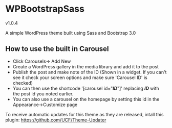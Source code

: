 # WPBootstrapSass
v1.0.4

A simple WordPress theme built using Sass and Bootstrap 3.0

## How to use the built in Carousel
* Click Carousels-> Add New
* Create a WordPress gallery in the media library and add it to the post
* Publish the post and make note of the ID (Shown in a widget. If you can't see it check your screen options and make sure 'Carousel ID' is checked)
* You can then use the shortcode '[carousel id="___ID___"]' replacing ___ID___ with the post id you noted earlier.
* You can also use a carousel on the homepage by setting this id in the Appearance->Customize page

To receive automatic updates for this theme as they are released, intall this plugin: https://github.com/UCF/Theme-Updater